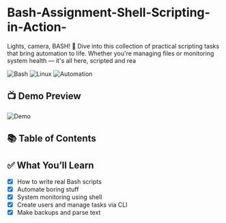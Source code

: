 # Bash-Assignment-Shell-Scripting-in-Action-
Lights, camera, BASH! 🎥 Dive into this collection of practical scripting tasks that bring automation to life. Whether you're managing files or monitoring system health — it's all here, scripted and rea


![Bash](https://img.shields.io/badge/Shell-Bash-green?logo=gnu-bash&logoColor=white)
![Linux](https://img.shields.io/badge/Platform-Linux-blue)
![Automation](https://img.shields.io/badge/Automation-100%25-yellow)


## 📺 Demo Preview

![Demo](https://media.giphy.com/media/v1.Y2lkPTc5MGI3NjExZTc0ZDdkMmE4ZTVkY2JmZTdkZjc3M2RmMjg5YWI1NjI5Y2EyOTg5OCZjdD1n/g7b8fJrG1tI8FfTQnH/giphy.gif)


## 📚 Table of Contents
## ✅ What You’ll Learn

- [x] How to write real Bash scripts
- [x] Automate boring stuff
- [x] System monitoring using shell
- [x] Create users and manage tasks via CLI
- [x] Make backups and parse text
